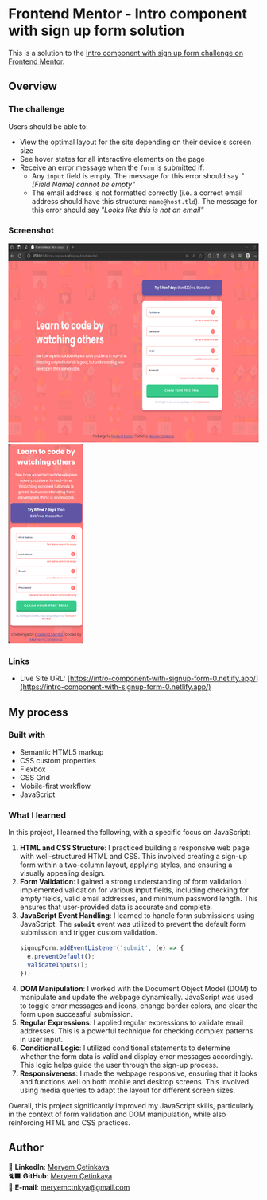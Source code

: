 # Frontend Mentor - Intro component with sign up form solution

This is a solution to the [Intro component with sign up form challenge on Frontend Mentor](https://www.frontendmentor.io/challenges/intro-component-with-signup-form-5cf91bd49edda32581d28fd1).

## Overview

### The challenge

Users should be able to:

- View the optimal layout for the site depending on their device's screen size
- See hover states for all interactive elements on the page
- Receive an error message when the `form` is submitted if:
  - Any `input` field is empty. The message for this error should say _"[Field Name] cannot be empty"_
  - The email address is not formatted correctly (i.e. a correct email address should have this structure: `name@host.tld`). The message for this error should say _"Looks like this is not an email"_

### Screenshot

<div class="image-container">
  <img src="images/screenshot.png" alt="Intro component with sign up form desktop" height= "400">
  <img src="images/screenshot-mobile.png" alt="Intro component with sign up form mobile" height= "400" >
</div>

### Links

- Live Site URL: [https://intro-component-with-signup-form-0.netlify.app/](https://intro-component-with-signup-form-0.netlify.app/)

## My process

### Built with

- Semantic HTML5 markup
- CSS custom properties
- Flexbox
- CSS Grid
- Mobile-first workflow
- JavaScript

### What I learned

In this project, I learned the following, with a specific focus on JavaScript:

1. **HTML and CSS Structure**: I practiced building a responsive web page with well-structured HTML and CSS. This involved creating a sign-up form within a two-column layout, applying styles, and ensuring a visually appealing design.
2. **Form Validation**: I gained a strong understanding of form validation. I implemented validation for various input fields, including checking for empty fields, valid email addresses, and minimum password length. This ensures that user-provided data is accurate and complete.
3. **JavaScript Event Handling**: I learned to handle form submissions using JavaScript. The **`submit`** event was utilized to prevent the default form submission and trigger custom validation.
   ```js
   signupForm.addEventListener('submit', (e) => {
     e.preventDefault();
     validateInputs();
   });
   ```
4. **DOM Manipulation**: I worked with the Document Object Model (DOM) to manipulate and update the webpage dynamically. JavaScript was used to toggle error messages and icons, change border colors, and clear the form upon successful submission.
5. **Regular Expressions**: I applied regular expressions to validate email addresses. This is a powerful technique for checking complex patterns in user input.
6. **Conditional Logic**: I utilized conditional statements to determine whether the form data is valid and display error messages accordingly. This logic helps guide the user through the sign-up process.
7. **Responsiveness**: I made the webpage responsive, ensuring that it looks and functions well on both mobile and desktop screens. This involved using media queries to adapt the layout for different screen sizes.

Overall, this project significantly improved my JavaScript skills, particularly in the context of form validation and DOM manipulation, while also reinforcing HTML and CSS practices.

## Author

💼 **LinkedIn**: <a title="Meryem Çetinkaya | LinkedIn" href="https://www.linkedin.com/in/meryem-cetinkaya/" target="_blank">Meryem Çetinkaya</a><br/>
🐈‍⬛ **GitHub**: <a title="Meryem Çetinkaya | GitHub" href="https://github.com/meryemctnky" target="_blank">Meryem Çetinkaya</a><br/>
📩 **E-mail**: <a title="meryemctnkya@gmail.com" href="mailto:meryemctnkya@gmail.com" target="_blank">meryemctnkya@gmail.com</a><br/><br/>

